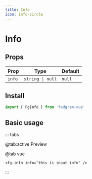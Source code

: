 ```yaml
---
title: Info
icon: info-circle
---
```


# Info

## Props

| Prop   | Type             | Default |
| ------ | ---------------- | ------- |
| `info` | `string \| null` | `null`  |

## Install

```ts
import { FgInfo } from 'fadgram-vue'
```

## Basic usage

::: tabs

@tab:active Preview

<fg-info info="this is input info"/>

@tab vue

```vue
<fg-info info="this is input info" />
```

:::
